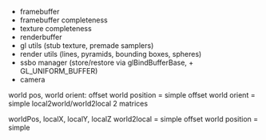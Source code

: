 * framebuffer
* framebuffer completeness
* texture completeness
* renderbuffer
* gl utils (stub texture, premade samplers)
* render utils (lines, pyramids, bounding boxes, spheres)
* ssbo manager (store/restore via glBindBufferBase, + GL_UNIFORM_BUFFER)
* camera


world pos, world orient:
offset world position = simple
offset world orient = simple
local2world/world2local 2 matrices

worldPos, localX, localY, localZ
world2local = simple
offset world position = simple
